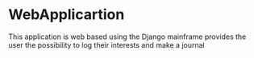 # WebApplicartion
 This application is web based using the Django mainframe provides the user the possibility to log their interests and make a journal
